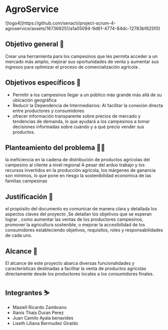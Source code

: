 <h1>AgroService</h1>
![logo4](https://github.com/senacti/project-scrum-4-agroservice/assets/167369251/a1a05094-9d61-4774-84dc-12783bf825f0)

<h2>Objetivo general 🎯</h2>
<p>Crear una herramienta para los campesinos que les
permita acceder a un mercado más amplio, mejorar
sus oportunidades de venta y aumentar sus ingresos
para optimizar el proceso de comercialización
agrícola .</p> 
<h2>Objetivos específicos 🎯</h2>
<ul>
  <li>Permitir a los campesinos llegar a un público más grande más allá de su ubicación geográfica</li>
   <li>Reducir la Dependencia de Intermediarios: Al facilitar la conexión directa entre productores y consumidores</li>
   <li>ofrecer información transparente sobre precios de mercado y tendencias de demanda, lo que ayudará a los campesinos a tomar decisiones informadas sobre cuándo y a qué precio vender sus productos.</li>
</ul>
<h2>Planteamiento del problema 😵‍💫</h2>
<p>
  la ineficiencia en la cadena de distribución de productos agrícolas
del campesino al cliente a nivel regional A pesar del arduo trabajo
y los recursos invertidos en la producción agrícola, los márgenes
de ganancia son mínimos, lo que pone en riesgo la sostenibilidad
económica de las familias campesinas
</p>
<h2>Justificación 📃</h2>
<p>el propósito del documento es comunicar de manera clara y detallada los aspectos claves del proyecto ,Se detallan los objetivos que se esperan lograr , como aumentar las ventas de los productores campesinos, promover la agricultura sostenible, o mejorar la accesibilidad de los consumidores estableciendo objetivos, requisitos, roles y responsabilidades de cada uno.</p>
<h2>Alcance 🚀</h2>
<p>El alcance de este proyecto  abarca diversas funcionalidades y características destinadas a facilitar la venta de productos agrícolas directamente desde los productores locales a los consumidores finales. 
</p>
<h2>Integrantes ⛷️</h2>
<ul>
  <li>Masiell Ricardo Zambrano</li>
  <li>Ilianis Thais Duran Perez</li>
  <li>Juan Camilo Ayala benavides</li>
  <li>Liseth Liliana Bermudez Giraldo</li>
</ul>
